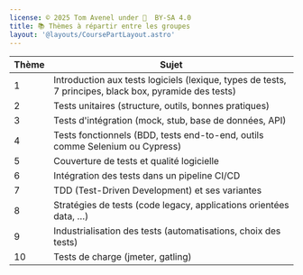 ```yaml
---
license: © 2025 Tom Avenel under 󰵫  BY-SA 4.0
title: 📚 Thèmes à répartir entre les groupes
layout: '@layouts/CoursePartLayout.astro'
---
```



| Thème | Sujet                                                                         |
| ----- | ------------------------------------------------------------------------------|
| 1     | Introduction aux tests logiciels (lexique, types de tests, 7 principes, black box, pyramide des tests)         |
| 2     | Tests unitaires (structure, outils, bonnes pratiques)                         |
| 3     | Tests d'intégration (mock, stub, base de données, API)                        |
| 4     | Tests fonctionnels (BDD, tests end-to-end, outils comme Selenium ou Cypress)  |
| 5     | Couverture de tests et qualité logicielle                                     |
| 6     | Intégration des tests dans un pipeline CI/CD                                  |
| 7     | TDD (Test-Driven Development) et ses variantes                                |
| 8     | Stratégies de tests (code legacy, applications orientées data, …)             |
| 9     | Industrialisation des tests (automatisations, choix des tests)                |
| 10    | Tests de charge (jmeter, gatling)                                             |


